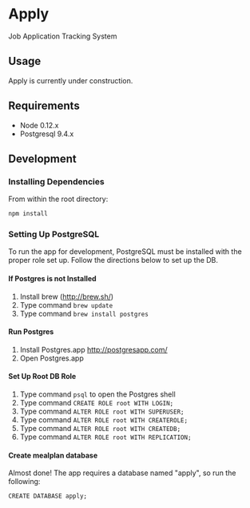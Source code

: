 # Apply
Job Application Tracking System

## Usage

Apply is currently under construction.

## Requirements

- Node 0.12.x
- Postgresql 9.4.x

## Development

### Installing Dependencies

From within the root directory:

```sh
npm install
```

### Setting Up PostgreSQL ###
To run the app for development, PostgreSQL must be installed with the proper role set up. Follow the directions below to set up the DB.

#### If Postgres is not Installed ####
1. Install brew (http://brew.sh/)
2. Type command `brew update`
3. Type command `brew install postgres`

#### Run Postgres ####
1. Install Postgres.app http://postgresapp.com/
2. Open Postgres.app

#### Set Up Root DB Role ####
1. Type command `psql` to open the Postgres shell
2. Type command `CREATE ROLE root WITH LOGIN;`
3. Type command `ALTER ROLE root WITH SUPERUSER;`
4. Type command `ALTER ROLE root WITH CREATEROLE;`
5. Type command `ALTER ROLE root WITH CREATEDB;`
6. Type command `ALTER ROLE root WITH REPLICATION;`

#### Create mealplan database ####
Almost done! The app requires a database named "apply", so run the following:

```psql
CREATE DATABASE apply;
```